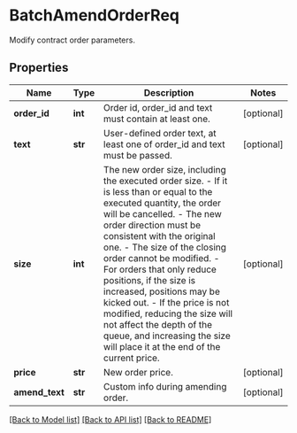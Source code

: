 # BatchAmendOrderReq

Modify contract order parameters.
## Properties
Name | Type | Description | Notes
------------ | ------------- | ------------- | -------------
**order_id** | **int** | Order id, order_id and text must contain at least one. | [optional] 
**text** | **str** | User-defined order text, at least one of order_id and text must be passed. | [optional] 
**size** | **int** | The new order size, including the executed order size. - If it is less than or equal to the executed quantity, the order will be cancelled. - The new order direction must be consistent with the original one. - The size of the closing order cannot be modified. - For orders that only reduce positions, if the size is increased, positions may be kicked out. - If the price is not modified, reducing the size will not affect the depth of the queue, and increasing the size will place it at the end of the current price. | [optional] 
**price** | **str** | New order price. | [optional] 
**amend_text** | **str** | Custom info during amending order. | [optional] 

[[Back to Model list]](../README.md#documentation-for-models) [[Back to API list]](../README.md#documentation-for-api-endpoints) [[Back to README]](../README.md)


